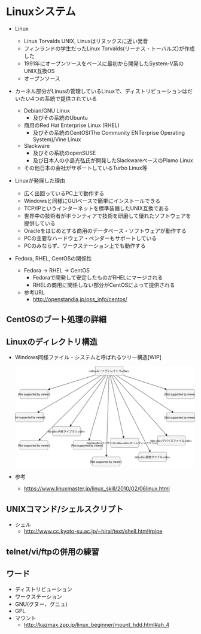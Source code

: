 # Linuxシステム

* Linux
  * Linus Torvalds UNIX, Linuxはリヌックスに近い発音
  * フィンランドの学生だったLinux Torvalds(リーナス・トーバルズ)が作成した
  * 1991年にオープンソースをベースに最初から開発したSystem-V系のUNIX互換OS
  * オープンソース

* カーネル部分がLinusの管理しているLinuxで、ディストリビューションはだいたい4つの系統で提供されている
  * Debian/GNU Linux 
    * 及びその系統のUbuntu
  * 商用のRed Hat Enterprise Linux (RHEL)
    * 及びその系統のCentOS(The Community ENTerprise Operating System)/Vine Linux
  * Slackware
    * 及びその系統のopenSUSE
    * 及び日本人の小島光弘氏が開発したSlackwareベースのPlamo Linux
  * その他日本の会社がサポートしているTurbo Linux等

* Linuxが発展した理由
  * 広く出回っているPC上で動作する
  * Windowsと同様にGUIベースで簡単にインストールできる
  * TCP/IPというインターネットを標準装備したUNIX互換である
  * 世界中の技術者がボランティアで技術を研磨して優れたソフトウェアを提供している
  * Oracleをはじめとする商用のデータベース・ソフトウェアが動作する
  * PCの主要なハードウェア・ベンダーもサポートしている
  * PCのみならず、ワークステーション上でも動作する

* Fedora, RHEL, CentOSの関係性
  * Fedora -> RHEL -> CentOS
    * Fedoraで開発して安定したものがRHELにマージされる
    * RHELの商用に関係しない部分がCentOSによって提供される
  * 参考URL
    * <http://openstandia.jp/oss_info/centos/>

## CentOSのブート処理の詳細

## Linuxのディレクトリ構造

* Windows同様ファイル・システムと呼ばれるツリー構造[WIP]

  ![ディレクトリ構造](./img/DirectoryStructure.svg)

* 参考
  * <https://www.linuxmaster.jp/linux_skill/2010/02/06linux.html>

## UNIXコマンド/シェルスクリプト

* シェル
  * <http://www.cc.kyoto-su.ac.jp/~hirai/text/shell.html#pipe>

## telnet/vi/ftpの併用の練習

## ワード

* ディストリビューション
* ワークステーション
* GNU(グヌー、グニュ)
* GPL
* マウント
  * <http://kazmax.zpp.jp/linux_beginner/mount_hdd.html#ah_4>
